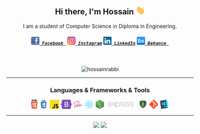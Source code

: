 <h2 align="center">Hi there, I'm Hossain  <img src="https://github.com/hossainrabbi/hossainrabbi/blob/main/img/hello.gif" width="25px"></h2>
<p align="center">
  I am a student of Computer Science in Diploma in Engineering.
</p>
<h5 align="center">
  <code><a href="https://fb.com/hossainrabbi71" target="blank" title="Facebook Profile"><img width="22" src="https://github.com/hossainrabbi/hossainrabbi/blob/main/img/facebook-32x32.png"> Facebook </a></code>
  <code><a href="https://instagram.com/hossainrabbi71" target="blank" title="Instagram Profile"><img width="22" src="https://github.com/hossainrabbi/hossainrabbi/blob/main/img/instagram.svg"> Instagram</a></code>
  <code><a href="https://linkedin.com/in/hossainrabbi" target="blank" title="LinkedIn Profile"><img width="22" src="https://github.com/hossainrabbi/hossainrabbi/blob/main/img/linkedin.svg"> LinkedIn</a></code>
  <code><a href="https://www.behance.net/hossainrabbi" target="blank" title="Behance Profile"><img width="22" src="https://github.com/hossainrabbi/hossainrabbi/blob/main/img/behance-24x24.png"> Behance </a></code>
</h5>
<br>

<p align="center"> <img src="https://komarev.com/ghpvc/?username=hossainrabbi&label=Profile%20views&color=0e75b6&style=flat" alt="hossainrabbi" /> </p>

<hr>

<h3 align="center">Languages & Frameworks & Tools</h3>

<p align="center">
  <code><img title="HTML5" height="25" src="https://github.com/hossainrabbi/hossainrabbi/blob/main/img/html5.svg"></code>
  <code><img title="CSS" height="25" src="https://github.com/hossainrabbi/hossainrabbi/blob/main/img/css.svg"></code>
  <code><img title="JavaScript" height="25" src="https://github.com/hossainrabbi/hossainrabbi/blob/main/img/javascript.svg"></code>
  <code><img title="Bootstrap" height="25" src="https://github.com/hossainrabbi/hossainrabbi/blob/main/img/bootstrap-5.png"></code>
  <code><img title="SASS" height="25" src="https://github.com/hossainrabbi/hossainrabbi/blob/main/img/sass.svg"></code>
  <code><img title="React" height="25" src="https://github.com/hossainrabbi/hossainrabbi/blob/main/img/react-original.svg"></code>
  <code><img title="NodeJS" height="25" src="https://github.com/hossainrabbi/hossainrabbi/blob/main/img/nodejs.png"></code>
  <code><img title="ExpressJS" height="25" src="https://github.com/hossainrabbi/hossainrabbi/blob/main/img/Expressjs.png"></code>
  <code><img title="MongoDB" height="25" src="https://github.com/hossainrabbi/hossainrabbi/blob/main/img/mongodb.png"></code>
  <code><img title="Git" height="25" src="https://github.com/hossainrabbi/hossainrabbi/blob/main/img/git-original.svg"></code>
  <code><img title="VSCode" height="25" src="https://github.com/hossainrabbi/hossainrabbi/blob/main/img/vscode.png"></code>
</p>

<hr>

<p align=center>
  <img height="175" align=center src="https://github-readme-stats.vercel.app/api?username=hossainrabbi&show_icons=true&theme=gotham" />
  <img height="175" align=center src="https://github-readme-stats.vercel.app/api/top-langs/?username=hossainrabbi&hide=c%23,powershell,java&title_color=2aa889&text_color=99d1ce&icon_color=2bbc8a&bg_color=0c1014&langs_count=8&layout=compact" />
</p>
